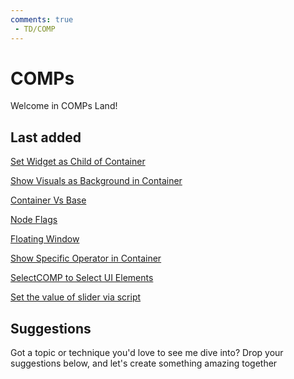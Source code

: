 ```yaml
---
comments: true
 - TD/COMP
---
```


# COMPs

Welcome in COMPs Land!

## Last added
[Set Widget as Child of Container](SetWidgetAsChildrenContainer.md)

[Show Visuals as Background in Container](SetBackgroundContainer.md)

[Container Vs Base](ContainerVsBase.md)

[Node Flags](NodeFlags.md)

[Floating Window](FloatingWindow.md)

[Show Specific Operator in Container](ShowSpecificOperatorContainer.md)

[SelectCOMP to Select UI Elements](SelectCOMPSelectUIElements.md)

[Set the value of slider via script](SetValueOfSliderViaScript.md)



## Suggestions
Got a topic or technique you'd love to see me dive into? Drop your suggestions below, and let's create something amazing together

